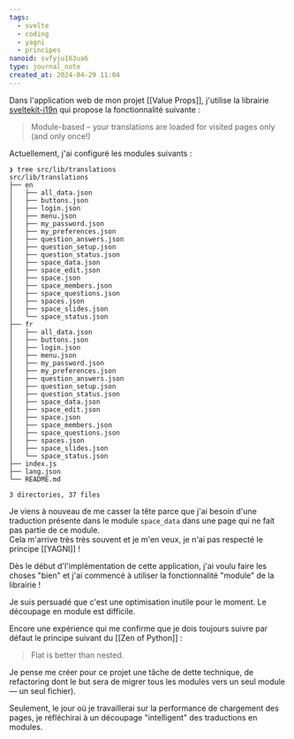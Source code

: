 ```yaml
---
tags:
  - svelte
  - coding
  - yagni
  - principes
nanoid: svfyju163ua6
type: journal_note
created_at: 2024-04-29 11:04
---
```

Dans l'application web de mon projet [[Value Props]], j'utilise la librairie [sveltekit-i19n](https://github.com/sveltekit-i18n/lib) qui propose la fonctionnalité suivante :

> Module-based – your translations are loaded for visited pages only (and only once!)

Actuellement, j'ai configuré les modules suivants :

```
❯ tree src/lib/translations
src/lib/translations
├── en
│   ├── all_data.json
│   ├── buttons.json
│   ├── login.json
│   ├── menu.json
│   ├── my_password.json
│   ├── my_preferences.json
│   ├── question_answers.json
│   ├── question_setup.json
│   ├── question_status.json
│   ├── space_data.json
│   ├── space_edit.json
│   ├── space.json
│   ├── space_members.json
│   ├── space_questions.json
│   ├── spaces.json
│   ├── space_slides.json
│   └── space_status.json
├── fr
│   ├── all_data.json
│   ├── buttons.json
│   ├── login.json
│   ├── menu.json
│   ├── my_password.json
│   ├── my_preferences.json
│   ├── question_answers.json
│   ├── question_setup.json
│   ├── question_status.json
│   ├── space_data.json
│   ├── space_edit.json
│   ├── space.json
│   ├── space_members.json
│   ├── space_questions.json
│   ├── spaces.json
│   ├── space_slides.json
│   └── space_status.json
├── index.js
├── lang.json
└── README.md

3 directories, 37 files
```

Je viens à nouveau de me casser la tête parce que j'ai besoin d'une traduction présente dans le module `space_data` dans une page qui ne fait pas partie de ce module.  
Cela m'arrive très très souvent et je m'en veux, je n'ai pas respecté le principe [[YAGNI]] !  

Dès le début d'l'implémentation de cette application, j'ai voulu faire les choses "bien" et j'ai commencé à utiliser la fonctionnalité "module" de la librairie !

Je suis persuadé que c'est une optimisation inutile pour le moment. Le découpage en module est difficile.

Encore une expérience qui me confirme que je dois toujours suivre par défaut le principe suivant du [[Zen of Python]] :

> Flat is better than nested.

Je pense me créer pour ce projet une tâche de dette technique, de refactoring dont le but sera de migrer tous les modules vers un seul module — un seul fichier).

Seulement, le jour où je travaillerai sur la performance de chargement des pages, je réfléchirai à un découpage "intelligent" des traductions en modules.
